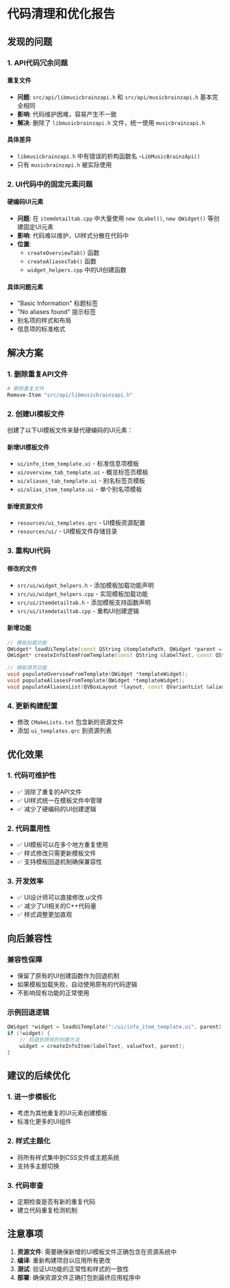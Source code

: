 # 代码清理和优化报告

## 发现的问题

### 1. API代码冗余问题

#### 重复文件
- **问题**: `src/api/libmusicbrainzapi.h` 和 `src/api/musicbrainzapi.h` 基本完全相同
- **影响**: 代码维护困难，容易产生不一致
- **解决**: 删除了 `libmusicbrainzapi.h` 文件，统一使用 `musicbrainzapi.h`

#### 具体差异
- `libmusicbrainzapi.h` 中有错误的析构函数名 `~LibMusicBrainzApi()`
- 只有 `musicbrainzapi.h` 被实际使用

### 2. UI代码中的固定元素问题

#### 硬编码UI元素
- **问题**: 在 `itemdetailtab.cpp` 中大量使用 `new QLabel()`, `new QWidget()` 等创建固定UI元素
- **影响**: 代码难以维护，UI样式分散在代码中
- **位置**: 
  - `createOverviewTab()` 函数
  - `createAliasesTab()` 函数
  - `widget_helpers.cpp` 中的UI创建函数

#### 具体问题元素
- "Basic Information" 标题标签
- "No aliases found" 提示标签
- 别名项的样式和布局
- 信息项的标准格式

## 解决方案

### 1. 删除重复API文件
```bash
# 删除重复文件
Remove-Item "src/api/libmusicbrainzapi.h"
```

### 2. 创建UI模板文件
创建了以下UI模板文件来替代硬编码的UI元素：

#### 新增UI模板文件
- `ui/info_item_template.ui` - 标准信息项模板
- `ui/overview_tab_template.ui` - 概览标签页模板  
- `ui/aliases_tab_template.ui` - 别名标签页模板
- `ui/alias_item_template.ui` - 单个别名项模板

#### 新增资源文件
- `resources/ui_templates.qrc` - UI模板资源配置
- `resources/ui/` - UI模板文件存储目录

### 3. 重构UI代码

#### 修改的文件
- `src/ui/widget_helpers.h` - 添加模板加载功能声明
- `src/ui/widget_helpers.cpp` - 实现模板加载功能
- `src/ui/itemdetailtab.h` - 添加模板支持函数声明
- `src/ui/itemdetailtab.cpp` - 重构UI创建逻辑

#### 新增功能
```cpp
// 模板加载功能
QWidget* loadUiTemplate(const QString &templatePath, QWidget *parent = nullptr);
QWidget* createInfoItemFromTemplate(const QString &labelText, const QString &valueText, QWidget *parent = nullptr);

// 模板填充功能
void populateOverviewFromTemplate(QWidget *templateWidget);
void populateAliasesFromTemplate(QWidget *templateWidget);
void populateAliasesList(QVBoxLayout *layout, const QVariantList &aliases);
```

### 4. 更新构建配置
- 修改 `CMakeLists.txt` 包含新的资源文件
- 添加 `ui_templates.qrc` 到资源列表

## 优化效果

### 1. 代码可维护性
- ✅ 消除了重复的API文件
- ✅ UI样式统一在模板文件中管理
- ✅ 减少了硬编码的UI创建逻辑

### 2. 代码重用性
- ✅ UI模板可以在多个地方重复使用
- ✅ 样式修改只需更新模板文件
- ✅ 支持模板回退机制确保兼容性

### 3. 开发效率
- ✅ UI设计师可以直接修改.ui文件
- ✅ 减少了UI相关的C++代码量
- ✅ 样式调整更加直观

## 向后兼容性

### 兼容性保障
- 保留了原有的UI创建函数作为回退机制
- 如果模板加载失败，自动使用原有的代码逻辑
- 不影响现有功能的正常使用

### 示例回退逻辑
```cpp
QWidget *widget = loadUiTemplate(":/ui/info_item_template.ui", parent);
if (!widget) {
    // 回退到原有的创建方法
    widget = createInfoItem(labelText, valueText, parent);
}
```

## 建议的后续优化

### 1. 进一步模板化
- 考虑为其他重复的UI元素创建模板
- 标准化更多的UI组件

### 2. 样式主题化
- 将所有样式集中到CSS文件或主题系统
- 支持多主题切换

### 3. 代码审查
- 定期检查是否有新的重复代码
- 建立代码重复检测机制

## 注意事项

1. **资源文件**: 需要确保新增的UI模板文件正确包含在资源系统中
2. **编译**: 重新构建项目以应用所有更改
3. **测试**: 验证UI功能的正常性和样式的一致性
4. **部署**: 确保资源文件正确打包到最终应用程序中
